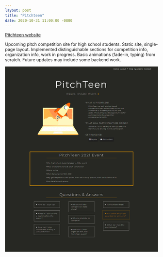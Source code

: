 ```yaml
---
layout: post
title: "Pitchteen"
date: 2020-10-31 11:00:00 -0800
---
```


[Pitchteen website](https://anjalichaturvedi.github.io/pitchteen/)

Upcoming pitch competition site for high school students. Static site, single-page layout. Implemented distinguishable sections for competition info, organization info, work in progress. Basic animations (fade-in, typing) from scratch. Future updates may include some backend work.

<img src="/images/pitchteen.png"
     alt="Pitchteen screenshot"
     style="float: left; margin-right: 10px;" />